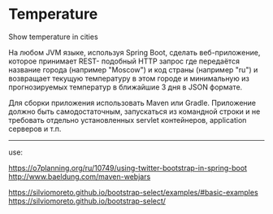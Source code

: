 # Temperature
Show temperature in cities

  На любом JVM языке, используя Spring Boot, сделать веб-приложение, 
  которое принимает REST- подобный HTTP запрос где передаётся название города (например "Moscow") 
  и код страны (например "ru") и возвращает текущую температуру в этом городе 
  и минимальную из прогнозируемых температур в ближайшие 3 дня в JSON формате.

  Для сборки приложения использовать Maven или Gradle. 
  Приложение должно быть самодостаточным, запускаться из командной строки 
  и не требовать отдельно установленных servlet контейнеров, application серверов и т.п.


  ----------------------------------------------------------
  use:
  
  https://o7planning.org/ru/10749/using-twitter-bootstrap-in-spring-boot  
  http://www.baeldung.com/maven-webjars
  
  https://silviomoreto.github.io/bootstrap-select/examples/#basic-examples
  https://silviomoreto.github.io/bootstrap-select/